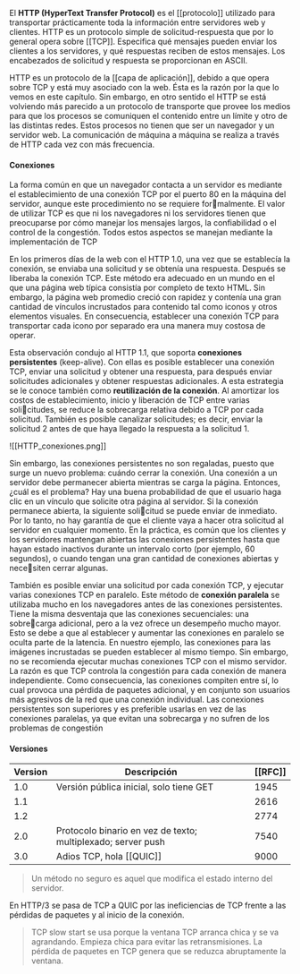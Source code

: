 El **HTTP (HyperText Transfer Protocol)** es el [[protocolo]] utilizado para transportar prácticamente toda la información entre servidores web y clientes. HTTP es un protocolo simple de solicitud-respuesta que por lo general opera sobre [[TCP]]. Especifica qué mensajes pueden enviar los clientes a los servidores, y qué respuestas reciben de estos mensajes. Los encabezados de solicitud y respuesta se proporcionan en ASCII. 

HTTP es un protocolo de la [[capa de aplicación]], debido a que opera sobre TCP y está muy asociado con la web. Ésta es la razón por la que lo vemos en este capítulo. Sin embargo, en otro sentido el HTTP se está volviendo más parecido a un protocolo de transporte que provee los medios para que los procesos se comuniquen el contenido entre un límite y otro de las distintas redes. Estos procesos no tienen que ser un navegador y un servidor web. La comunicación de máquina a máquina se realiza a través de HTTP cada vez con más frecuencia.

#### Conexiones
La forma común en que un navegador contacta a un servidor es mediante el establecimiento de una conexión TCP por el puerto 80 en la máquina del servidor, aunque este procedimiento no se requiere formalmente. El valor de utilizar TCP es que ni los navegadores ni los servidores tienen que preocuparse por cómo manejar los mensajes largos, la confiabilidad o el control de la congestión. Todos estos aspectos se manejan mediante la implementación de TCP

En los primeros días de la web con el HTTP 1.0, una vez que se establecía la conexión, se enviaba una solicitud y se obtenía una respuesta. Después se liberaba la conexión TCP. Este método era adecuado en un mundo en el que una página web típica consistía por completo de texto HTML. Sin embargo, la página web promedio creció con rapidez y contenía una gran cantidad de vínculos incrustados para contenido tal como iconos y otros elementos visuales. En consecuencia, establecer una conexión TCP para transportar cada icono por separado era una manera muy costosa de operar.

Esta observación condujo al HTTP 1.1, que soporta **conexiones persistentes** (keep-alive). Con ellas es posible establecer una conexión TCP, enviar una solicitud y obtener una respuesta, para después enviar solicitudes adicionales y obtener respuestas adicionales. A esta estrategia se le conoce también como **reutilización de la conexión**. Al amortizar los costos de establecimiento, inicio y liberación de TCP entre varias solicitudes, se reduce la sobrecarga relativa debido a TCP por cada solicitud. También es posible canalizar solicitudes; es decir, enviar la solicitud 2 antes de que haya llegado la respuesta a la solicitud 1.

![[HTTP_conexiones.png]]

Sin embargo, las conexiones persistentes no son regaladas, puesto que surge un nuevo problema: cuándo cerrar la conexión. Una conexión a un servidor debe permanecer abierta mientras se carga la página. Entonces, ¿cuál es el problema? Hay una buena probabilidad de que el usuario haga clic en un vínculo que solicite otra página al servidor. Si la conexión permanece abierta, la siguiente solicitud se puede enviar de inmediato. Por lo tanto, no hay garantía de que el cliente vaya a hacer otra solicitud al servidor en cualquier momento. En la práctica, es común que los clientes y los servidores mantengan abiertas las conexiones persistentes hasta que hayan estado inactivos durante un intervalo corto (por ejemplo, 60 segundos), o cuando tengan una gran cantidad de conexiones abiertas y necesiten cerrar algunas.

También es posible enviar una solicitud por cada conexión TCP, y ejecutar varias conexiones TCP en paralelo. Este método de **conexión paralela** se utilizaba mucho en los navegadores antes de las conexiones persistentes. Tiene la misma desventaja que las conexiones secuenciales: una sobrecarga adicional, pero a la vez ofrece un desempeño mucho mayor. Esto se debe a que al establecer y aumentar las conexiones en paralelo se oculta parte de la latencia. En nuestro ejemplo, las conexiones para las imágenes incrustadas se pueden establecer al mismo tiempo. Sin embargo, no se recomienda ejecutar muchas conexiones TCP con el mismo servidor. La razón es que TCP controla la congestión para cada conexión de manera independiente. Como consecuencia, las conexiones compiten entre sí, lo cual provoca una pérdida de paquetes adicional, y en conjunto son usuarios más agresivos de la red que una conexión individual. Las conexiones persistentes son superiores y es preferible usarlas en vez de las conexiones paralelas, ya que evitan una sobrecarga y no sufren de los problemas de congestión

#### Versiones
| Version | Descripción                                                  | [[RFC]] |
| ------- | ------------------------------------------------------------ | ------- |
| 1.0     | Versión pública inicial, solo tiene GET                      | 1945    |
| 1.1     |                                                              | 2616    |
| 1.2     |                                                              | 2774    |
| 2.0     | Protocolo binario en vez de texto; multiplexado; server push | 7540    |
| 3.0     | Adios TCP, hola [[QUIC]]                                         | 9000    |

> Un método no seguro es aquel que modifica el estado interno del servidor.

En HTTP/3 se pasa de TCP a QUIC por las ineficiencias de TCP frente a las pérdidas de paquetes y al inicio de la conexión.

> TCP slow start se usa porque la ventana TCP arranca chica y se va agrandando. Empieza chica para evitar las retransmisiones. La pérdida de paquetes en TCP genera que se reduzca abruptamente la ventana.
